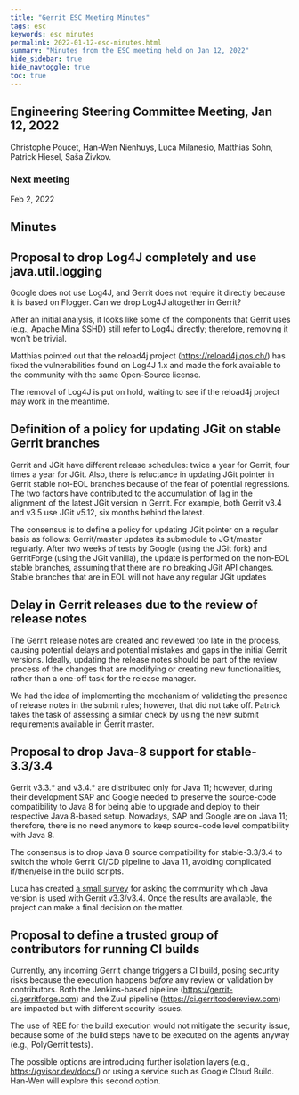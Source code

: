 ```yaml
---
title: "Gerrit ESC Meeting Minutes"
tags: esc
keywords: esc minutes
permalink: 2022-01-12-esc-minutes.html
summary: "Minutes from the ESC meeting held on Jan 12, 2022"
hide_sidebar: true
hide_navtoggle: true
toc: true
---
```


## Engineering Steering Committee Meeting, Jan 12, 2022

Christophe Poucet, Han-Wen Nienhuys, Luca Milanesio, Matthias Sohn,
Patrick Hiesel, Saša Živkov.

### Next meeting

Feb 2, 2022

## Minutes

## Proposal to drop Log4J completely and use java.util.logging

Google does not use Log4J, and Gerrit does not require it directly because it is
based on Flogger. Can we drop Log4J altogether in Gerrit?

After an initial analysis, it looks like some of the components that Gerrit uses
(e.g., Apache Mina SSHD) still refer to Log4J directly; therefore, removing it
won't be trivial.

Matthias pointed out that the reload4j project (https://reload4j.qos.ch/) has
fixed the vulnerabilities found on Log4J 1.x and made the fork available to the
community with the same Open-Source license.

The removal of Log4J is put on hold, waiting to see if the reload4j project may
work in the meantime.

## Definition of a policy for updating JGit on stable Gerrit branches

Gerrit and JGit have different release schedules: twice a year for Gerrit, four
times a year for JGit. Also, there is reluctance in updating JGit pointer in
Gerrit stable not-EOL branches because of the fear of potential regressions.
The two factors have contributed to the accumulation of lag in the alignment of
the latest JGit version in Gerrit. For example, both Gerrit v3.4 and v3.5 use
JGit v5.12, six months behind the latest.

The consensus is to define a policy for updating JGit pointer on a regular basis
as follows: Gerrit/master updates its submodule to JGit/master regularly. After
two weeks of tests by Google (using the JGit fork) and GerritForge (using the
JGit vanilla), the update is performed on the non-EOL stable branches, assuming
that there are no breaking JGit API changes. Stable branches that are in EOL
will not have any regular JGit updates

## Delay in Gerrit releases due to the review of release notes

The Gerrit release notes are created and reviewed too late in the process,
causing potential delays and potential mistakes and gaps in the initial Gerrit
versions. Ideally, updating the release notes should be part of the review
process of the changes that are modifying or creating new functionalities,
rather than a one-off task for the release manager.

We had the idea of implementing the mechanism of validating the presence of
release notes in the submit rules; however, that did not take off. Patrick
takes the task of assessing a similar check by using the new submit
requirements available in Gerrit master.

## Proposal to drop Java-8 support for stable-3.3/3.4

Gerrit v3.3.* and v3.4.* are distributed only for Java 11; however, during their
development SAP and Google needed to preserve the source-code compatibility to
Java 8 for being able to upgrade and deploy to their respective Java 8-based
setup. Nowadays, SAP and Google are on Java 11; therefore, there is no need
anymore to keep source-code level compatibility with Java 8.

The consensus is to drop Java 8 source compatibility for stable-3.3/3.4 to
switch the whole Gerrit CI/CD pipeline to Java 11, avoiding complicated
if/then/else in the build scripts.

Luca has created [a small survey](https://www.surveymonkey.co.uk/r/8CQ5BH7)
for asking the community which Java version is used with Gerrit v3.3/v3.4.
Once the results are available, the project can make a final decision on the
matter.

## Proposal to define a trusted group of contributors for running CI builds

Currently, any incoming Gerrit change triggers a CI build, posing security risks
because the execution happens *before* any review or validation by
contributors. Both the Jenkins-based pipeline
(https://gerrit-ci.gerritforge.com) and the Zuul pipeline
(https://ci.gerritcodereview.com) are impacted but with different security
issues.

The use of RBE for the build execution would not mitigate the security issue,
because some of the build steps have to be executed on the agents anyway
(e.g., PolyGerrit tests).

The possible options are introducing further isolation layers
(e.g., https://gvisor.dev/docs/) or using a service such as Google Cloud Build.
Han-Wen will explore this second option.
